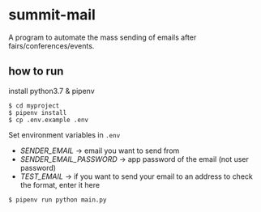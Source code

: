 # summit-mail
A program to automate the mass sending of emails after fairs/conferences/events. 
## how to run
install python3.7 & pipenv

```
$ cd myproject
$ pipenv install  
$ cp .env.example .env
```

Set environment variables in `.env` 
* *SENDER_EMAIL* -> email you want to send from
* *SENDER_EMAIL_PASSWORD* -> app password of the email (not user password)
* *TEST_EMAIL* -> if you want to send your email to an address to check the format, enter it here

`$ pipenv run python main.py`
